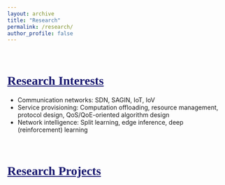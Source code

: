 ```yaml
---
layout: archive
title: "Research"
permalink: /research/
author_profile: false
---
```


<br>

<!--<hr style="border:none; height:2px; background-color:rgb(245,245,245); margin:20px auto;">-->

# <span style="font-family:Times New Roman;text-decoration:underline;color:rgb(25,25,112);">Research Interests</span>
  - Communication networks: SDN, SAGIN, IoT, IoV
  - Service provisioning: Computation offloading, resource management, protocol design, QoS/QoE-oriented algorithm design
  - Network intelligence: Split learning, edge inference, deep (reinforcement) learning

<br>

# <span style="font-family:Times New Roman;text-decoration:underline;color:rgb(25,25,112);">Research Projects</span>
